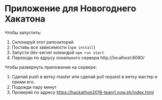 # Приложение для Новогоднего Хакатона

Чтобы запустить:

1. Склонируй этот репозиторий
2. Поставь все зависимости (`npm install`)
3. Запусти dev-server командой `npm run start`
4. Переходи по адрусу локального сервера http://localhost:8080/

Чтобы развернуть приложение на сервере:
1. Сделай push в ветку master или сделай pull request в ветку мастер и прими его.
2. Подожди пару минут
3. Проверяй по адресу https://hackathon2018-team1.now.sh/index.html
